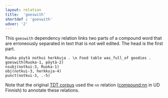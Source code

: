 ```yaml
---
layout: relation
title:  'goeswith'
shortdef : 'goeswith'
udver: '2'
---
```


This `goeswith` dependency relation links two parts of a compound word
that are erroneously separated in text that is not well edited. The
head is the first part.

<!-- fname:nn_error.pdf -->
~~~ sdparse
Ruoka pöytä notkui herkkuja . \n Food table was_full_of goodies .
goeswith(Ruoka-1, pöytä-2)
nsubj(notkui-3, Ruoka-1)
obj(notkui-3, herkkuja-4)
punct(notkui-3, .-5)
~~~

Note that the original [TDT
corpus](http://bionlp.utu.fi/fintreebank.html) used the `nn` relation
([compound:nn]() in UD Finnish) to annotate these relations.
<!-- Interlanguage links updated Čt lis 12 09:43:28 CET 2020 -->
